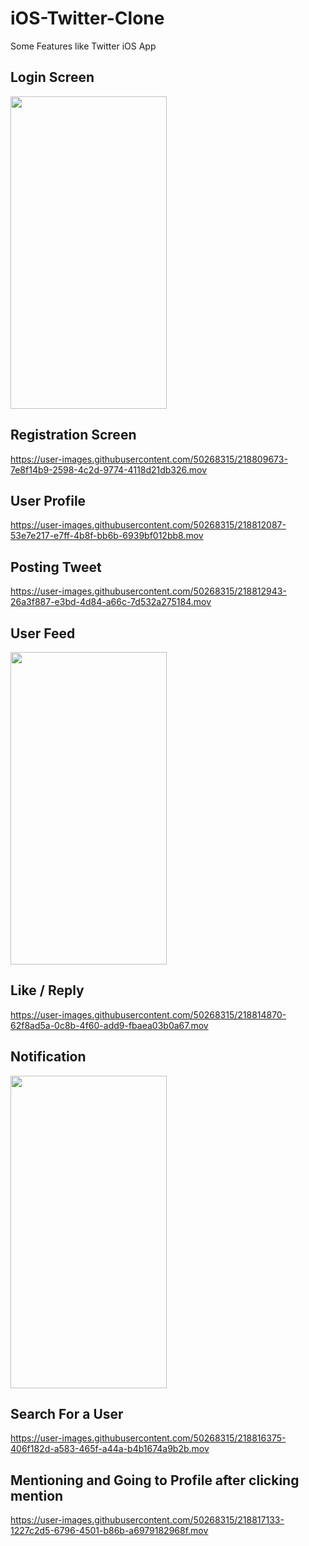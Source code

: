 # iOS-Twitter-Clone
Some Features like Twitter iOS App

## Login Screen
 <img src="https://user-images.githubusercontent.com/50268315/218809995-80d70cf4-f8f3-4b73-ba3b-fb4f7829cd82.png" width="250" height="500">

## Registration Screen
https://user-images.githubusercontent.com/50268315/218809673-7e8f14b9-2598-4c2d-9774-4118d21db326.mov

## User Profile
https://user-images.githubusercontent.com/50268315/218812087-53e7e217-e7ff-4b8f-bb6b-6939bf012bb8.mov

## Posting Tweet
https://user-images.githubusercontent.com/50268315/218812943-26a3f887-e3bd-4d84-a66c-7d532a275184.mov

## User Feed
 <img src="https://user-images.githubusercontent.com/50268315/218814002-7ba33853-f1b2-47a5-b2b8-eeebed54f134.png" width="250" height="500">
 
## Like / Reply
https://user-images.githubusercontent.com/50268315/218814870-62f8ad5a-0c8b-4f60-add9-fbaea03b0a67.mov

## Notification
<img src="https://user-images.githubusercontent.com/50268315/218815325-cc4c4329-bd46-4b2b-8b21-f3f0c11e1f33.png" width="250" height="500">

## Search For a User
https://user-images.githubusercontent.com/50268315/218816375-406f182d-a583-465f-a44a-b4b1674a9b2b.mov

## Mentioning and Going to Profile after clicking mention
https://user-images.githubusercontent.com/50268315/218817133-1227c2d5-6796-4501-b86b-a6979182968f.mov



















